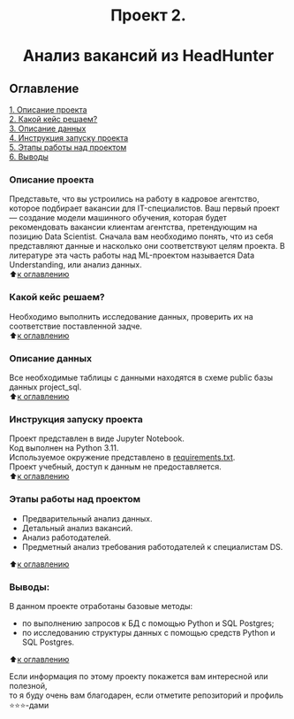 # <center> Проект 2.
# <center> Анализ вакансий из HeadHunter

## Оглавление  
[1. Описание проекта](README.md#Описание-проекта)  
[2. Какой кейс решаем?](README.md#Какой-кейс-решаем)  
[3. Описание данных](README.md#Описание-данных)  
[4. Инструкция запуску проекта](README.md#Инструкция-запуску-проекта)  
[5. Этапы работы над проектом](README.md#Этапы-работы-над-проектом)  
[6. Выводы](README.md#Выводы) 

### Описание проекта    
Представьте, что вы устроились на работу в кадровое агентство, которое подбирает вакансии для IT-специалистов.
Ваш первый проект — создание модели машинного обучения, которая будет рекомендовать вакансии клиентам агентства,
претендующим на позицию Data Scientist.
Сначала вам необходимо понять, что из себя представляют данные и насколько они соответствуют целям проекта.
В литературе эта часть работы над ML-проектом называется Data Understanding, или анализ данных.  
:arrow_up:[к оглавлению](README.md#Оглавление)


### Какой кейс решаем?    
Необходимо выполнить исследование данных, проверить их на соответствие поставленной задче.  
:arrow_up:[к оглавлению](README.md#Оглавление)


### Описание данных  
Все необходимые таблицы с данными находятся в схеме public базы данных project_sql.  
:arrow_up:[к оглавлению](README.md#Оглавление)


### Инструкция запуску проекта  
Проект представлен в виде Jupyter Notebook.  
Код выполнен на Python 3.11.  
Используемое окружение представлено в [requirements.txt](requirements.txt).  
Проект учебный, доступ к данным не предоставляется.  
:arrow_up:[к оглавлению](README.md#Оглавление)


### Этапы работы над проектом  
* Предварительный анализ данных.
* Детальный анализ вакансий.
* Анализ работодателей.
* Предметный анализ требования работодателей к специалистам DS.  

:arrow_up:[к оглавлению](README.md#Оглавление)


### Выводы:  
В данном проекте отработаны базовые методы:
* по выполнению запросов к БД с помощью Python и SQL Postgres;
* по исследованию структуры данных с помощью средств Python и SQL Postgres.  

:arrow_up:[к оглавлению](README.md#Оглавление)


Если информация по этому проекту покажется вам интересной или полезной,  
то я буду очень вам благодарен, если отметите репозиторий и профиль ⭐️⭐️⭐️-дами